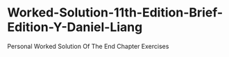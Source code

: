 # Worked-Solution-11th-Edition-Brief-Edition-Y-Daniel-Liang
Personal Worked Solution Of The End Chapter Exercises 
